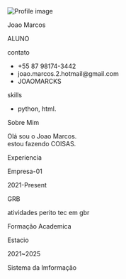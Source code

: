 
<!DOCTYPE html>
<html lang="en">
<head>
  <meta charset="UTF-8">
  <meta http-equiv="X-UA-Compatible" content="IE=edge">
  <meta name="viewport" content="width=device-width, initial-scale=1,0">
  <title>Joao Marcos CV</title>
  <!-- Custom CSS -->
  <link rel="stylesheet" href="style2.css">
</head>
<body>
  <main class="resume-contents">
    <section class="left-section">
      <section class="left-section-content">
        <div class="profile">
          <img class="profile-image" src="\Users\joaom\Downloads\ft.jpg" alt="Profile image">
          <p class="name">Joao Marcos </p>
          <p class="profission">ALUNO</p>
        </div>
        <div class="contact-info">
          <p class="left-title">contato</p>
          <ul>
            <li><i class="fa fa-phone"></i>+55 87 98174-3442</li>
            <li><i class="fa fa-envelope"></i>joao.marcos.2.hotmail@gmail.com</li>
            <li><i class="fa fa-github"></i>JOAOMARCKS</li>
          </ul>
        </div>
        <div class="skills">
          <p class="left-title">skills</p>
          <ul>
            <li><p>python, html.</p></li>
          </ul>
        </div>
      </section>
    </section>
      <section class="right-section">
        <div class="right-section-contents">
          <section class="about gap">
            <div class="right-title">Sobre Mim</div>
            <p class="about-me-contents">
              Olá sou o Joao Marcos.<br>
              estou fazendo COISAS.<br>
            </p>
          </section>
        </div>
        <section class="experience gap">
          <div class="right-title">Experiencia</div>
          <div class="experience-contents">
            <div class="exp-left">
              <p class="exp-company-name">Empresa-01</p>
              <p class="exp-time-period">2021-Present</p>
            </div>
            <div class="exp-right">
              <p class="exp-positiion">GRB</p>
              <p class="exp-desc">
                atividades perito tec em gbr
              </p>
            </div>
          </div>
        </section>
        <section class="education gap">
          <div class="right-title">Formação Academica</div>
          <div class="education-contents">
            <div class="education-left">
            <p class="education-school-name">Estacio</p>
            <p class="education-time-period">2021~2025</p>
          </div>
          <div class="education-rigth">
            <p class="education-subject">Sistema da Imformação</p>
          </div>
        </div>
        </section>
     </section>
  </main>
</body>
</html>
